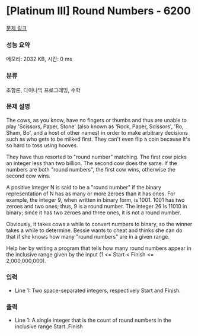 # [Platinum III] Round Numbers - 6200 

[문제 링크](https://www.acmicpc.net/problem/6200) 

### 성능 요약

메모리: 2032 KB, 시간: 0 ms

### 분류

조합론, 다이나믹 프로그래밍, 수학

### 문제 설명

<p>The cows, as you know, have no fingers or thumbs and thus are unable to play 'Scissors, Paper, Stone' (also known as 'Rock, Paper, Scissors', 'Ro, Sham, Bo', and a host of other names) in order to make arbitrary decisions such as who gets to be milked first. They can't even flip a coin because it's so hard to toss using hooves.</p>

<p>They have thus resorted to "round number" matching. The first cow picks an integer less than two billion. The second cow does the same.  If the numbers are both "round numbers", the first cow wins, otherwise the second cow wins.</p>

<p>A positive integer N is said to be a "round number" if the binary representation of N has as many or more zeroes than it has ones. For example, the integer 9, when written in binary form, is 1001. 1001 has two zeroes and two ones; thus, 9 is a round number. The integer 26 is 11010 in binary; since it has two zeroes and three ones, it is not a round number.</p>

<p>Obviously, it takes cows a while to convert numbers to binary, so the winner takes a while to determine.  Bessie wants to cheat and thinks she can do that if she knows how many "round numbers" are in a given range.</p>

<p>Help her by writing a program that tells how many round numbers appear in the inclusive range given by the input (1 <= Start < Finish <= 2,000,000,000).</p>

### 입력 

 <ul>
	<li>Line 1: Two space-separated integers, respectively Start and Finish.</li>
</ul>

### 출력 

 <ul>
	<li>Line 1: A single integer that is the count of round numbers in the inclusive range Start..Finish</li>
</ul>

